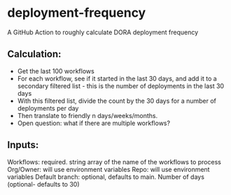 # deployment-frequency
A GitHub Action to roughly calculate DORA deployment frequency

## Calculation: 
- Get the last 100 workflows
- For each workflow, see if it started in the last 30 days, and add it to a secondary filtered list - this is the number of deployments in the last 30 days
- With this filtered list, divide the count by the 30 days for a number of deployments per day
- Then translate to friendly n days/weeks/months. 
- Open question: what if there are multiple workflows?

## Inputs:
Workflows: required. string array of the name of the workflows to process
Org/Owner: will use environment variables
Repo: will use environment variables
Default branch: optional, defaults to main. 
Number of days (optional- defaults to 30)
